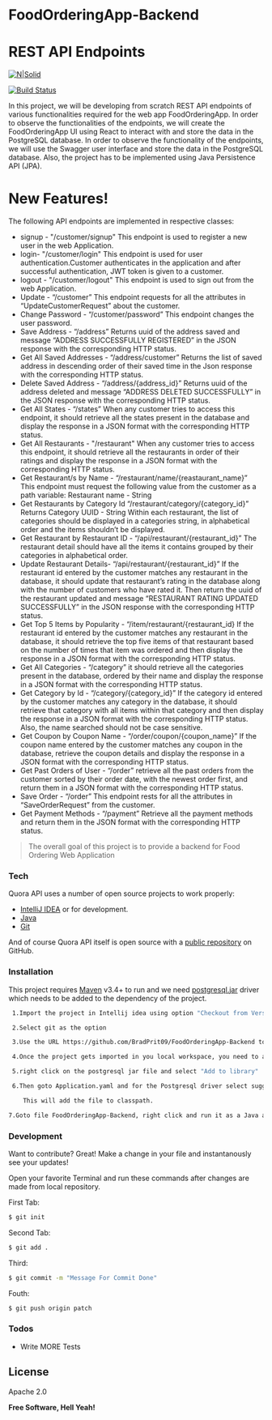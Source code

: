 # FoodOrderingApp-Backend
# REST API Endpoints

[![N|Solid](https://i0.wp.com/flixtel.in/wp-content/uploads/2018/02/cropped-mpls-new-1.png?resize=150%2C150)](https://www.upgrad.com/)

[![Build Status](https://travis-ci.org/joemccann/dillinger.svg?branch=master)](https://github.com/BradPrit09/Quora-Demo.git)

In this project, we will be developing from scratch REST API endpoints of various functionalities required for the web app FoodOrderingApp. In order to observe the functionalities of the endpoints, we will create the FoodOrderingApp UI using React to interact with and store the data in the PostgreSQL database. In order to observe the functionality of the endpoints, we will use the Swagger user interface and store the data in the PostgreSQL database. Also, the project has to be implemented using Java Persistence API (JPA).


 
# New Features!
The following API endpoints are  implemented in respective classes:
  - signup - "/customer/signup" This endpoint is used to register a new user in the web Application.
  - login- "/customer/login" This endpoint is used for user authentication.Customer authenticates in the application and after successful authentication, JWT token is given to a customer.
  - logout - "/customer/logout" This endpoint is used to sign out from the web Application.
  - Update - “/customer” This endpoint requests for all the attributes in “UpdateCustomerRequest” about the customer.
  - Change Password - “/customer/password” This endpoint changes the user password.
  - Save Address - “/address”  Returns uuid of the address saved and message “ADDRESS SUCCESSFULLY REGISTERED” in the JSON response with the corresponding HTTP status.
  - Get All Saved Addresses - “/address/customer” Returns the list of saved address in descending order of their saved time in the Json response with the corresponding HTTP status.
  - Delete Saved Address - “/address/{address_id}” Returns uuid of the address deleted and message “ADDRESS DELETED SUCCESSFULLY” in the JSON response with the corresponding HTTP status.
  - Get All States - “/states” When any customer tries to access this endpoint, it should retrieve all the states present in the database and display the response in a JSON format with the corresponding HTTP status.
  - Get All Restaurants - "/restaurant" When any customer tries to access this endpoint, it should retrieve all the restaurants in order of their ratings and display the response in a JSON format with the corresponding HTTP status.
  - Get Restaurant/s by Name - “/restaurant/name/{reastaurant_name}” This endpoint must request the following value from the customer as a path variable: Restaurant name - String
  - Get Restaurants by Category Id “/restaurant/category/{category_id}”  Returns Category UUID - String Within each restaurant, the list of categories should be displayed in a categories string, in alphabetical order and the items shouldn’t be displayed.
  - Get Restaurant by Restaurant ID - “/api/restaurant/{restaurant_id}” The restaurant detail should have all the items it contains grouped by their categories in alphabetical order.
  - Update Restaurant Details- “/api/restaurant/{restaurant_id}” If the restaurant id entered by the customer matches any restaurant in the database, it should update that restaurant’s rating in the database along with the number of customers who have rated it. Then return the uuid of the restaurant updated and message “RESTAURANT RATING UPDATED SUCCESSFULLY” in the JSON response with the corresponding HTTP status. 
  - Get Top 5 Items by Popularity - “/item/restaurant/{restaurant_id} If the restaurant id entered by the customer matches any restaurant in the database, it should retrieve the top five items of that restaurant based on the number of times that item was ordered and then display the response in a JSON format with the corresponding HTTP status.
  - Get All Categories - “/category” it should retrieve all the categories present in the database, ordered by their name and display the response in a JSON format with the corresponding HTTP status.
  - Get Category by Id - “/category/{category_id}” If the category id entered by the customer matches any category in the database, it should retrieve that category with all items within that category and then display the response in a JSON format with the corresponding HTTP status. Also, the name searched should not be case sensitive.
  - Get Coupon by Coupon Name - “/order/coupon/{coupon_name}” If the coupon name entered by the customer matches any coupon in the database, retrieve the coupon details and display the response in a JSON format with the corresponding HTTP status.
  - Get Past Orders of User - “/order” retrieve all the past orders from the customer sorted by their order date, with the newest order first, and return them in a JSON format with the corresponding HTTP status.
  - Save Order - “/order” This endpoint rests for all the attributes in “SaveOrderRequest” from the customer.
  - Get Payment Methods - “/payment” Retrieve all the payment methods and return them in the JSON format with the corresponding HTTP status.
  




> The overall goal of this project is to provide a backend for Food Ordering Web Application


### Tech

Quora API uses a number of open source projects to work properly:

* [IntelliJ IDEA](https://www.jetbrains.com/idea/) or for development.
* [Java](https://www.java.com/en/download/)
* [Git](https://git-scm.com/downloads)


And of course Quora API itself is open source with a [public repository](https://github.com/BradPrit09/Quora-Demo/) on GitHub.

### Installation

This project  requires [Maven](https://maven.apache.org/)  v3.4+ to run and we need [postgresql.jar](https://jdbc.postgresql.org/download.html) driver which needs to be added to the dependency of the project.



```sh
 1.Import the project in Intellij idea using option "Checkout from Version Control"

 2.Select git as the option

 3.Use the URL https://github.com/BradPrit09/FoodOrderingApp-Backend to clone the repository on your local machine

 4.Once the project gets imported in you local workspace, you need to add the jar file postgresql in your classpath.

 5.right click on the postgresql jar file and select "Add to library"

 6.Then goto Application.yaml and for the Postgresql driver select suggesstion in red and select add to classpath

    This will add the file to classpath.

7.Goto file FoodOrderingApp-Backend, right click and run it as a Java application. 
```




### Development

Want to contribute? Great!
Make a change in your file and instantanously see your updates!

Open your favorite Terminal and run these commands after changes are made from local repository.

First Tab:
```sh
$ git init
```

Second Tab:
```sh
$ git add .
```

 Third:
```sh
$ git commit -m "Message For Commit Done"
```
Fouth:
```sh
$ git push origin patch
```

### Todos

 - Write MORE Tests
 

License
----
Apache 2.0




**Free Software, Hell Yeah!**

